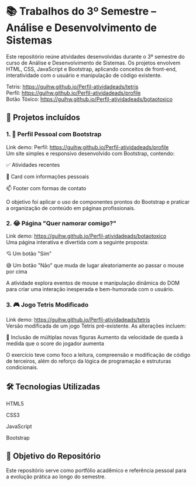 # 📚 Trabalhos do 3º Semestre – Análise e Desenvolvimento de Sistemas
Este repositório reúne atividades desenvolvidas durante o 3º semestre do curso de Análise e Desenvolvimento de Sistemas. Os projetos envolvem HTML, CSS, JavaScript e Bootstrap, aplicando conceitos de front-end, interatividade com o usuário e manipulação de código existente.

Tetris: https://guihw.github.io/Perfil-atividadeads/tetris <br/>
Perfil: https://guihw.github.io/Perfil-atividadeads/profile <br/>
Botão Tóxico: https://guihw.github.io/Perfil-atividadeads/botaotoxico <br/>



## 📁 Projetos incluídos
### 1. 👤 Perfil Pessoal com Bootstrap
Link demo: Perfil: https://guihw.github.io/Perfil-atividadeads/profile <br/>
Um site simples e responsivo desenvolvido com Bootstrap, contendo:

✅ Atividades recentes

🪪 Card com informações pessoais

📫 Footer com formas de contato

O objetivo foi aplicar o uso de componentes prontos do Bootstrap e praticar a organização de conteúdo em páginas profissionais.

### 2. 😂 Página "Quer namorar comigo?"
Link demo: https://guihw.github.io/Perfil-atividadeads/botaotoxico <br/>
Uma página interativa e divertida com a seguinte proposta:

💘 Um botão "Sim"

😅 Um botão "Não" que muda de lugar aleatoriamente ao passar o mouse por cima

A atividade explora eventos de mouse e manipulação dinâmica do DOM para criar uma interação inesperada e bem-humorada com o usuário.

### 3. 🎮 Jogo Tetris Modificado
Link demo: https://guihw.github.io/Perfil-atividadeads/tetris <br/>
Versão modificada de um jogo Tetris pré-existente. As alterações incluem:

🔄 Inclusão de múltiplas novas figuras
Aumento da velocidade de queda à medida que o score do jogador aumenta

O exercício teve como foco a leitura, compreensão e modificação de código de terceiros, além do reforço da lógica de programação e estruturas condicionais.

## 🛠️ Tecnologias Utilizadas
HTML5

CSS3

JavaScript

Bootstrap

## 📌 Objetivo do Repositório
Este repositório serve como portfólio acadêmico e referência pessoal para a evolução prática ao longo do semestre.
